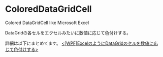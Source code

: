 # ColoredDataGridCell
Colored DataGridCell like Microsoft Excel

DataGridの各セルをエクセルみたいに数値に応じて色付けする。

詳細は以下にまとめてます。
[<[WPF]ExcelのようにDataGridのセルを数値に応じて色付けする>](https://qiita.com/hsytkm/items/dadabb5911cdfe36d14d%20#Qiitab5911cdfe36d14d)
